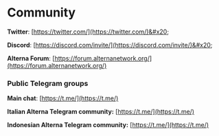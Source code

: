 # Community

**Twitter**: [https://twitter.com/](https://twitter.com/)&#x20;

**Discord**: [https://discord.com/invite/](https://discord.com/invite/)&#x20;

**Alterna Forum**: [https://forum.alternanetwork.org/](https://forum.alternanetwork.org/)

### Public Telegram groups

**Main chat**: [https://t.me/](https://t.me/)

<!-- **Alterna announcements group**: [https://t.me/FuseAnnouncements](https://t.me/FuseAnnouncements) -->

<!-- **Alterna Cash group**: [https://t.me/fusecash](https://t.me/fusecash) -->

<!-- **medifaktSwap group**: [https://t.me/fuseswap](https://t.me/fuseswap) -->

<!-- **Alterna NFTs**: [https://t.me/fuseNFTs](https://t.me/fuseNFTs)&#x20; -->

**Italian Alterna Telegram community:** [https://t.me/](https://t.me/)

**Indonesian Alterna Telegram community:** [https://t.me/](https://t.me/)

